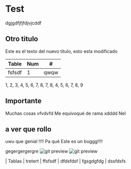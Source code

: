 # Test

dgjgdfjfjfdjvjcddf

## Otro titulo

Este es el texto del nuevo titulo, esto esta modificado

| Table | Num | # |
| - | - | - |
| fsfsdf | 1 | qwqw |

1, 2, 3, 4, 5, 6, 7, 8, 7, 8, 4, 5, 6, 7, 8, 9
## Importante
Muchas cosas
vfvdvfd
Me equivoqué de rama xdddd
Nel
## a ver que rollo
uwu que genial !!!!
Pa qué
Este es un buggg!!!!

gegergergergre
![git preview](https://images.unsplash.com/photo-1556075798-4825dfaaf498?ixlib=rb-1.2.1&q=80&fm=jpg&crop=entropy&cs=tinysrgb&w=2000&fit=max&ixid=eyJhcHBfaWQiOjExNzczfQ)
![git preview](https://www.linuxadictos.com/wp-content/uploads/git-gui.png)

| Tablas | tretert | ffsfsdf
| dfdsfdsf | fgsgdgfdg | dssfdsfs
<!-- Se elimino ese texto  -->